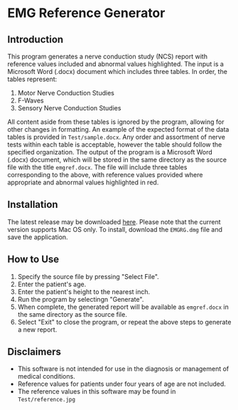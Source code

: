 # EMG Reference Generator

## Introduction
This program generates a nerve conduction study (NCS) report with reference values included and abnormal values highlighted. The input is a Microsoft Word (.docx) document which includes three tables. In order, the tables represent:
1. Motor Nerve Conduction Studies
2. F-Waves
3. Sensory Nerve Conduction Studies

All content aside from these tables is ignored by the program, allowing for other changes in formatting. An example of the expected format of the data tables is provided in `Test/sample.docx`. Any order and assortment of nerve tests within each table is acceptable, however the table should follow the specified organization. The output of the program is a Microsoft Word (.docx) document, which will be stored in the same directory as the source file with the title `emgref.docx`. The file will include three tables corresponding to the above, with reference values provided where appropriate and abnormal values highlighted in red. 

## Installation
The latest release may be downloaded [here](https://github.com/jonzia/EMG-Reference-Generator/releases). Please note that the current version supports Mac OS only. To install, download the `EMGRG.dmg` file and save the application.

## How to Use
1. Specify the source file by pressing "Select File".
2. Enter the patient's age.
3. Enter the patient's height to the nearest inch.
4. Run the program by selectingn "Generate".
5. When complete, the generated report will be available as `emgref.docx` in the same directory as the source file.
6. Select "Exit" to close the program, or repeat the above steps to generate a new report.

## Disclaimers
- This software is not intended for use in the diagnosis or management of medical conditions.
- Reference values for patients under four years of age are not included.
- The reference values in this software may be found in `Test/reference.jpg`
